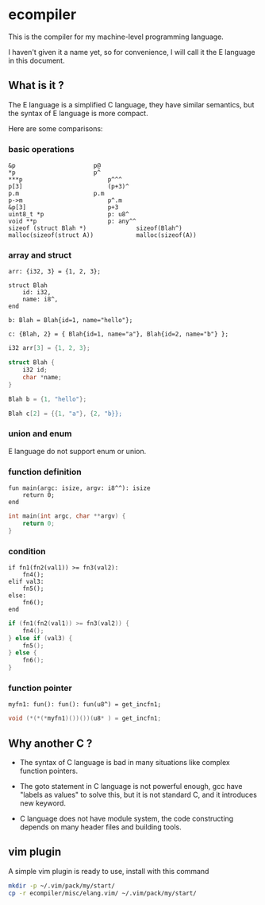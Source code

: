 ecompiler
=====

This is the compiler for my machine-level programming language.

I haven't given it a name yet, so for convenience, I will call it the E language in this document.


## What is it ?

The E language is a simplified C language, they have similar semantics, but the
syntax of E language is more compact.

Here are some comparisons:

### basic operations

```
&p						p@
*p						p^
***p						p^^^
p[3]						(p+3)^
p.m						p.m
p->m						p^.m
&p[3]						p+3
uint8_t *p					p: u8^
void **p					p: any^^
sizeof (struct Blah *)				sizeof(Blah^)
malloc(sizeof(struct A))			malloc(sizeof(A))
```

### array and struct

```
arr: {i32, 3} = {1, 2, 3};

struct Blah
    id: i32,
    name: i8^,
end

b: Blah = Blah{id=1, name="hello"};

c: {Blah, 2} = { Blah{id=1, name="a"}, Blah{id=2, name="b"} };
```

```c
i32 arr[3] = {1, 2, 3};

struct Blah {
    i32 id;
    char *name;
}

Blah b = {1, "hello"};

Blah c[2] = {{1, "a"}, {2, "b}};

```

### union and enum

E language do not support enum or union.


### function definition

```
fun main(argc: isize, argv: i8^^): isize
    return 0;
end
```

```c
int main(int argc, char **argv) {
    return 0;
}
```

### condition

```
if fn1(fn2(val1)) >= fn3(val2):
    fn4();
elif val3:
    fn5();
else:
    fn6();
end
```

```c
if (fn1(fn2(val1)) >= fn3(val2)) {
    fn4();
} else if (val3) {
    fn5();
} else {
    fn6();
}
```

### function pointer

```
myfn1: fun(): fun(): fun(u8^) = get_incfn1;
```

```c
void (*(*(*myfn1)())())(u8* ) = get_incfn1;
```

## Why another C ?

- The syntax of C language is bad in many situations like complex function pointers.

- The goto statement in C language is not powerful enough, gcc have "labels as values" to solve this, but it is not standard C, and it introduces new keyword.

- C language does not have module system, the code constructing depends on many header files and building tools.


## vim plugin

A simple vim plugin is ready to use, install with this command

```sh
mkdir -p ~/.vim/pack/my/start/
cp -r ecompiler/misc/elang.vim/ ~/.vim/pack/my/start/
```

